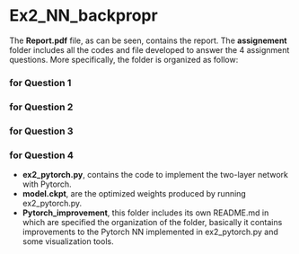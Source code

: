 # Ex2_NN_backpropr

The **Report.pdf** file, as can be seen, contains the report. The **assignement** folder includes all the codes and file developed to answer the 4 assignment questions. More specifically, the folder is organized as follow:  

### for Question 1  

### for Question 2  

### for Question 3  

### for Question 4  
- **ex2_pytorch.py**, contains the code to implement the two-layer network with Pytorch.  
- **model.ckpt**, are the optimized weights produced by running ex2_pytorch.py.  
- **Pytorch_improvement**, this folder includes its own README.md in which are specified the organization of the folder, basically it contains improvements to the Pytorch NN implemented in ex2_pytorch.py and some visualization tools.  
